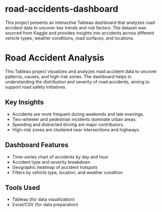 # road-accidents-dashboard
This project presents an interactive Tableau dashboard that analyzes road accident data to uncover key trends and risk factors. The dataset was sourced from Kaggle and provides insights into accidents across different vehicle types, weather conditions, road surfaces, and locations.
# Road Accident Analysis

This Tableau project visualizes and analyzes road accident data to uncover patterns, causes, and high-risk zones. The dashboard helps in understanding the distribution and severity of road accidents, aiming to support road safety initiatives.

## Key Insights

- Accidents are more frequent during weekends and late evenings.
- Two-wheeler and pedestrian incidents dominate urban areas.
- Speeding and distracted driving are major contributors.
- High-risk zones are clustered near intersections and highways.

## Dashboard Features

- Time-series chart of accidents by day and hour
- Accident type and severity breakdown
- Geographic heatmap of accident hotspots
- Filters by vehicle type, location, and weather condition

## Tools Used

- Tableau (for data visualization)
- Excel/CSV (for data preparation)
